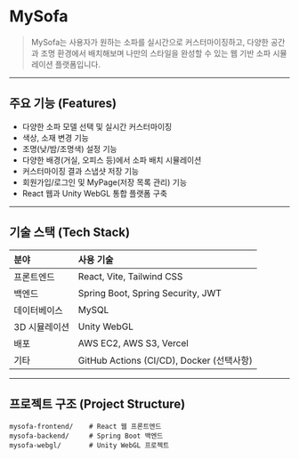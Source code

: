 # MySofa

> MySofa는 사용자가 원하는 소파를 실시간으로 커스터마이징하고, 다양한 공간과 조명 환경에서 배치해보며 나만의 스타일을 완성할 수 있는 웹 기반 소파 시뮬레이션 플랫폼입니다.

---

## 주요 기능 (Features)

- 다양한 소파 모델 선택 및 실시간 커스터마이징
- 색상, 소재 변경 기능
- 조명(낮/밤/조명색) 설정 기능
- 다양한 배경(거실, 오피스 등)에서 소파 배치 시뮬레이션
- 커스터마이징 결과 스냅샷 저장 기능
- 회원가입/로그인 및 MyPage(저장 목록 관리) 기능
- React 웹과 Unity WebGL 통합 플랫폼 구축

---

## 기술 스택 (Tech Stack)

| 분야 | 사용 기술 |
|:----|:---------|
| 프론트엔드 | React, Vite, Tailwind CSS |
| 백엔드 | Spring Boot, Spring Security, JWT |
| 데이터베이스 | MySQL |
| 3D 시뮬레이션 | Unity WebGL |
| 배포 | AWS EC2, AWS S3, Vercel |
| 기타 | GitHub Actions (CI/CD), Docker (선택사항) |

---

## 프로젝트 구조 (Project Structure)

```plaintext
mysofa-frontend/    # React 웹 프론트엔드
mysofa-backend/     # Spring Boot 백엔드
mysofa-webgl/       # Unity WebGL 프로젝트
